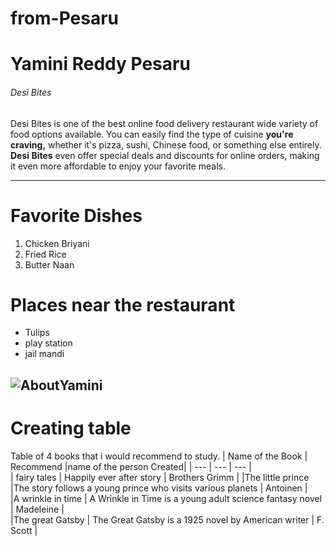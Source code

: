 # from-Pesaru
# Yamini Reddy Pesaru
###### Desi Bites
Desi Bites is one of the best online food delivery restaurant wide variety of food options available. You can easily find the type of cuisine **you're craving,** whether it's pizza, sushi, Chinese food, or something else entirely. **Desi Bites** even offer special deals and discounts for online orders, making it even more affordable to enjoy your favorite meals.

---

# Favorite Dishes
<ol>
<li>Chicken Briyani</li>
<li>Fried Rice</li>
<li>Butter Naan</li>
</ol>

# Places near the restaurant

<ul>
<li>Tulips</li>
<li>play station</li>
<li>jail mandi</li>
</ul>

![AboutYamini](MyMedia.mds)
---
# Creating table
Table of 4 books that i would recommend to study.
| Name of the Book | Recommend     |name of the person Created|
| --- | --- | --- |        
| fairy tales   | Happily ever after story | Brothers Grimm | 
|The little prince |The story follows a young prince who visits various planets | Antoinen |          
|A wrinkle in time | A Wrinkle in Time is a young adult science fantasy novel | Madeleine |     
|The great Gatsby | The Great Gatsby is a 1925 novel by American writer | F. Scott |
     
